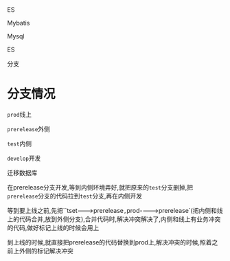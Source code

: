 # 

ES

Mybatis

Mysql

ES

分支



# 分支情况

`prod`线上

`prerelease`外侧

`test`内侧

`develop`开发



迁移数据库

在prerelease分支开发,等到内侧环境弄好,就把原来的`test`分支删掉,把`prerelease`分支的代码拉到`test`分支,再在内侧开发

等到要上线之前,先把``tset--->prerelease`,`prod---->prerelease`(把内侧和线上的代码合并,放到外侧分支),合并代码时,解决冲突解决了,内侧和线上有业务冲突的代码,做好标记上线的时候会用上

到上线的时候,就直接把prerelease的代码替换到prod上,解决冲突的时候,照着之前上外侧的标记解决冲突

